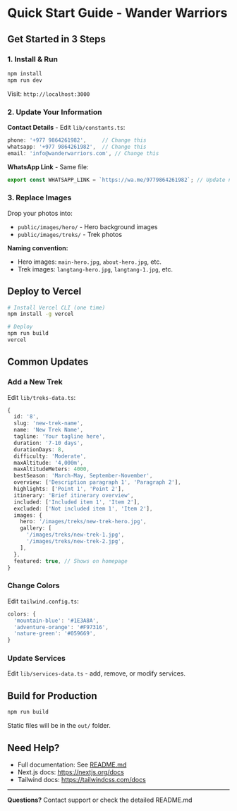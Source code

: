 # Quick Start Guide - Wander Warriors

## Get Started in 3 Steps

### 1. Install & Run

```bash
npm install
npm run dev
```

Visit: `http://localhost:3000`

### 2. Update Your Information

**Contact Details** - Edit `lib/constants.ts`:
```typescript
phone: '+977 9864261982',     // Change this
whatsapp: '+977 9864261982',  // Change this
email: 'info@wanderwarriors.com', // Change this
```

**WhatsApp Link** - Same file:
```typescript
export const WHATSAPP_LINK = `https://wa.me/9779864261982`; // Update number
```

### 3. Replace Images

Drop your photos into:
- `public/images/hero/` - Hero background images
- `public/images/treks/` - Trek photos

**Naming convention:**
- Hero images: `main-hero.jpg`, `about-hero.jpg`, etc.
- Trek images: `langtang-hero.jpg`, `langtang-1.jpg`, etc.

## Deploy to Vercel

```bash
# Install Vercel CLI (one time)
npm install -g vercel

# Deploy
npm run build
vercel
```

## Common Updates

### Add a New Trek

Edit `lib/treks-data.ts`:

```typescript
{
  id: '8',
  slug: 'new-trek-name',
  name: 'New Trek Name',
  tagline: 'Your tagline here',
  duration: '7-10 days',
  durationDays: 8,
  difficulty: 'Moderate',
  maxAltitude: '4,000m',
  maxAltitudeMeters: 4000,
  bestSeason: 'March-May, September-November',
  overview: ['Description paragraph 1', 'Paragraph 2'],
  highlights: ['Point 1', 'Point 2'],
  itinerary: 'Brief itinerary overview',
  included: ['Included item 1', 'Item 2'],
  excluded: ['Not included item 1', 'Item 2'],
  images: {
    hero: '/images/treks/new-trek-hero.jpg',
    gallery: [
      '/images/treks/new-trek-1.jpg',
      '/images/treks/new-trek-2.jpg',
    ],
  },
  featured: true, // Shows on homepage
}
```

### Change Colors

Edit `tailwind.config.ts`:

```typescript
colors: {
  'mountain-blue': '#1E3A8A',
  'adventure-orange': '#F97316',
  'nature-green': '#059669',
}
```

### Update Services

Edit `lib/services-data.ts` - add, remove, or modify services.

## Build for Production

```bash
npm run build
```

Static files will be in the `out/` folder.

## Need Help?

- Full documentation: See [README.md](README.md)
- Next.js docs: https://nextjs.org/docs
- Tailwind docs: https://tailwindcss.com/docs

---

**Questions?** Contact support or check the detailed README.md
